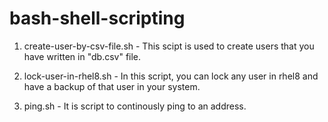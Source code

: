 # bash-shell-scripting
1. create-user-by-csv-file.sh - This scipt is used to create users that you have written in "db.csv" file.

2. lock-user-in-rhel8.sh - In this script, you can lock any user in rhel8 and have a backup of that user in your system.

3. ping.sh - It is script to continously ping to an address.
